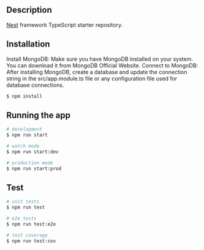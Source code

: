 ## Description

[Nest](https://github.com/nestjs/nest) framework TypeScript starter repository.

## Installation
Install MongoDB: Make sure you have MongoDB installed on your system. You can download it from MongoDB Official Website.
Connect to MongoDB: After installing MongoDB, create a database and update the connection string in the src/app.module.ts file or any configuration file used for database connections.

```bash
$ npm install
```

## Running the app

```bash
# development
$ npm run start

# watch mode
$ npm run start:dev

# production mode
$ npm run start:prod
```

## Test

```bash
# unit tests
$ npm run test

# e2e tests
$ npm run test:e2e

# test coverage
$ npm run test:cov
```
